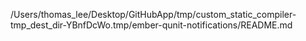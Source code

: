 /Users/thomas_lee/Desktop/GitHubApp/tmp/custom_static_compiler-tmp_dest_dir-YBnfDcWo.tmp/ember-qunit-notifications/README.md